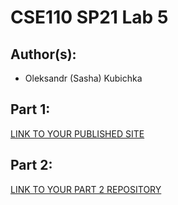 # CSE110 SP21 Lab 5

## Author(s):
- Oleksandr (Sasha) Kubichka

## Part 1:

[LINK TO YOUR PUBLISHED SITE](https://sasha45.github.io/Lab5-1/)

## Part 2:

[LINK TO YOUR PART 2 REPOSITORY](https://github.com/Sasha45/github-actions-for-ci/issues/7)